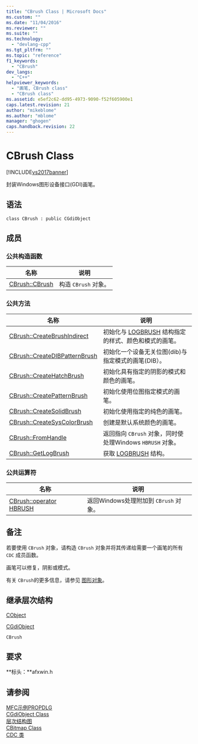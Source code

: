 ```yaml
---
title: "CBrush Class | Microsoft Docs"
ms.custom: ""
ms.date: "11/04/2016"
ms.reviewer: ""
ms.suite: ""
ms.technology: 
  - "devlang-cpp"
ms.tgt_pltfrm: ""
ms.topic: "reference"
f1_keywords: 
  - "CBrush"
dev_langs: 
  - "C++"
helpviewer_keywords: 
  - "画笔, CBrush class"
  - "CBrush class"
ms.assetid: e5ef2c62-dd95-4973-9090-f52f605900e1
caps.latest.revision: 21
author: "mikeblome"
ms.author: "mblome"
manager: "ghogen"
caps.handback.revision: 22
---
```

# CBrush Class
[!INCLUDE[vs2017banner](../../assembler/inline/includes/vs2017banner.md)]

封装Windows图形设备接口\(GDI\)画笔。  
  
## 语法  
  
```  
class CBrush : public CGdiObject  
```  
  
## 成员  
  
### 公共构造函数  
  
|名称|说明|  
|--------|--------|  
|[CBrush::CBrush](../Topic/CBrush::CBrush.md)|构造 `CBrush` 对象。|  
  
### 公共方法  
  
|名称|说明|  
|--------|--------|  
|[CBrush::CreateBrushIndirect](../Topic/CBrush::CreateBrushIndirect.md)|初始化与 [LOGBRUSH](http://msdn.microsoft.com/library/windows/desktop/dd145035) 结构指定的样式、颜色和模式的画笔。|  
|[CBrush::CreateDIBPatternBrush](../Topic/CBrush::CreateDIBPatternBrush.md)|初始化一个设备无关位图\(dib\)与指定模式的画笔\(DIB）。|  
|[CBrush::CreateHatchBrush](../Topic/CBrush::CreateHatchBrush.md)|初始化具有指定的阴影的模式和颜色的画笔。|  
|[CBrush::CreatePatternBrush](../Topic/CBrush::CreatePatternBrush.md)|初始化使用位图指定模式的画笔。|  
|[CBrush::CreateSolidBrush](../Topic/CBrush::CreateSolidBrush.md)|初始化使用指定的纯色的画笔。|  
|[CBrush::CreateSysColorBrush](../Topic/CBrush::CreateSysColorBrush.md)|创建是默认系统颜色的画笔。|  
|[CBrush::FromHandle](../Topic/CBrush::FromHandle.md)|返回指向 `CBrush` 对象，同时使处理Windows `HBRUSH` 对象。|  
|[CBrush::GetLogBrush](../Topic/CBrush::GetLogBrush.md)|获取 [LOGBRUSH](http://msdn.microsoft.com/library/windows/desktop/dd145035) 结构。|  
  
### 公共运算符  
  
|名称|说明|  
|--------|--------|  
|[CBrush::operator HBRUSH](../Topic/CBrush::operator%20HBRUSH.md)|返回Windows处理附加到 `CBrush` 对象。|  
  
## 备注  
 若要使用 `CBrush` 对象，请构造 `CBrush` 对象并将其传递给需要一个画笔的所有 `CDC` 成员函数。  
  
 画笔可以修复，阴影或模式。  
  
 有关 `CBrush`的更多信息，请参见 [图形对象](../../mfc/graphic-objects.md)。  
  
## 继承层次结构  
 [CObject](../../mfc/reference/cobject-class.md)  
  
 [CGdiObject](../../mfc/reference/cgdiobject-class.md)  
  
 `CBrush`  
  
## 要求  
 **标头：**afxwin.h  
  
## 请参阅  
 [MFC示例PROPDLG](../../top/visual-cpp-samples.md)   
 [CGdiObject Class](../../mfc/reference/cgdiobject-class.md)   
 [层次结构图](../../mfc/hierarchy-chart.md)   
 [CBitmap Class](../../mfc/reference/cbitmap-class.md)   
 [CDC 类](../../mfc/reference/cdc-class.md)